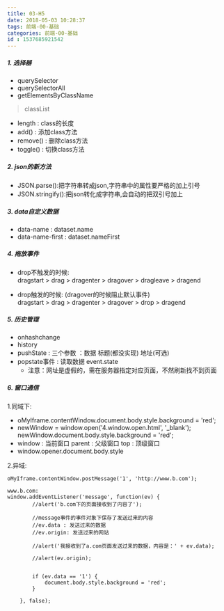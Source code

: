 ```yaml
---
title: 03-H5
date: 2018-05-03 10:28:37
tags: 前端-00-基础
categories: 前端-00-基础
id : 1537685921542
---
```

##### 1. 选择器
- querySelector
- querySelectorAll
- getElementsByClassName 

> classList
- length :  class的长度
- add()  :  添加class方法
- remove()  :  删除class方法
- toggle() :  切换class方法 

##### 2. json的新方法
- JSON.parse():把字符串转成json,字符串中的属性要严格的加上引号
- JSON.stringify():把json转化成字符串,会自动的把双引号加上

##### 3. data自定义数据
- data-name : dataset.name
- data-name-first  : dataset.nameFirst

##### 4. 拖放事件
- drop不触发的时候:  
 dragstart  >  drag >  dragenter >  dragover >  dragleave > dragend 

- drop触发的时候: (dragover的时候阻止默认事件)  
dragstart  >  drag >  dragenter >  dragover >  drop > dragend

##### 5. 历史管理
- onhashchange
- history  
- pushState :  三个参数 ：数据  标题(都没实现)  地址(可选)
- popstate事件 :  读取数据   event.state
    - 注意：网址是虚假的，需在服务器指定对应页面，不然刷新找不到页面
      

##### 6. 窗口通信
1.同域下:
- oMyIframe.contentWindow.document.body.style.background = 'red';
- newWindow = window.open('4.window.open.html', '_blank');  
  newWindow.document.body.style.background = 'red';  
- 	window : 当前窗口 
	parent : 父级窗口
	top : 顶级窗口
-  window.opener.document.body.style

2.异域:
```
oMyIframe.contentWindow.postMessage('1', 'http://www.b.com');

www.b.com:
window.addEventListener('message', function(ev) {
		//alert('b.com下的页面接收到了内容了');
		
		//message事件的事件对象下保存了发送过来的内容
		//ev.data : 发送过来的数据
		//ev.origin: 发送过来的网站
		
		//alert('我接收到了a.com页面发送过来的数据，内容是：' + ev.data);
		
		//alert(ev.origin);
		
		
		if (ev.data == '1') {
			document.body.style.background = 'red';
		}
		
	}, false);
```





